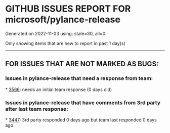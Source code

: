 
# GITHUB ISSUES REPORT FOR microsoft/pylance-release


Generated on 2022-11-03 using: stale=30, all=0


Only showing items that are new to report in past 1 day(s)


---

## FOR ISSUES THAT ARE NOT MARKED AS BUGS:


### Issues in pylance-release that need a response from team:


\* [3566](https://github.com/microsoft/pylance-release/issues/3566 "Improve &quot;Definition Preview Hover&quot; rendering and layout (similiar to JetBrains IDEs)"): needs an initial team response (0 days old)

### Issues in pylance-release that have comments from 3rd party after last team response:


\* [3447](https://github.com/microsoft/pylance-release/issues/3447 "100% CPU usage all the time"): 3rd party responded 0 days ago but team last responded 0 days ago
